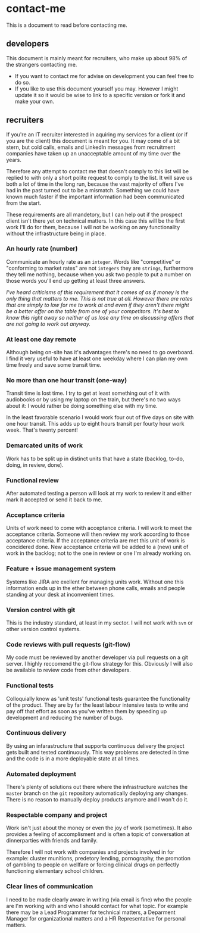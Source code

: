 # contact-me
This is a document to read before contacting me.

## developers
This document is mainly meant for recruiters, who make up about 98% of the strangers contacting me. 
* If you want to contact me for advise on development you can feel free to do so. 
* If you like to use this document yourself you may. However I might update it so it would be wise to link to a specific version or fork it and make your own.

## recruiters
If you're an IT recruiter interested in aquiring my services for a client (or if you are the client) this document is meant for you. It may come of a bit stern, but cold calls, emails and LinkedIn messages from recruitment companies have taken up an unacceptable amount of my time over the years. 

Therefore any attempt to contact me that doesn't comply to this list will be replied to with only a short polite request to comply to the list. It will save us both a lot of time in the long run, because the vast majority of offers I've had in the past turned out to be a mismatch. Something we could have known much faster if the important information had been communicated from the start.

These requirements are all mandetory, but I can help out if the prospect client isn't there yet on technical matters. In this case this will be the first work I'll do for them, because I will not be working on any functionality without the infrastructure being in place.

### An hourly rate (number)
Communicate an hourly rate as an `integer`. Words like "competitive" or "conforming to market rates" are not `integers` they are `strings`, furthermore they tell me nothing, because when you ask two people to put a number on those words you'll end up getting at least three answers.

*I've heard criticisms of this requirement that it comes of as if money is the only thing that matters to me. This is not true at all. However there are rates that are simply to low for me to work at and even if they aren't there might be a better offer on the table from one of your competitors. It's best to know this right away so neither of us lose any time on discussing offers that are not going to work out anyway.*

### At least one day remote
Although being on-site has it's advantages there's no need to go overboard. I find it very useful to have at least one weekday where I can plan my own time freely and save some transit time.

### No more than one hour transit (one-way)
Transit time is lost time. I try to get at least something out of it with audiobooks or by using my laptop on the train, but there's no two ways about it: I would rather be doing something else with my time. 

In the least favorable scenario I would work four out of five days on site with one hour transit. This adds up to eight hours transit per fourty hour work week. That's twenty percent! 

### Demarcated units of work
Work has to be split up in distinct units that have a state (backlog, to-do, doing, in review, done).

### Functional review
After automated testing a person will look at my work to review it and either mark it accepted or send it back to me.

### Acceptance criteria
Units of work need to come with acceptance criteria. I will work to meet the acceptance criteria. Someone will then review my work according to those acceptance criteria. If the acceptance criteria are met this unit of work is concidered done. New acceptance criteria will be added to a (new) unit of work in the backlog; not to the one in review or one I'm already working on.

### Feature + issue management system
Systems like JIRA are exellent for managing units work. Without one this information ends up in the ether between phone calls, emails and people standing at your desk at inconvenient times.

### Version control with git
This is the industry standard, at least in my sector. I will not work with `svn` or other version control systems.

### Code reviews with pull requests (git-flow)
My code must be reviewed by another developer via pull requests on a git server. I highly reccomend the git-flow strategy for this. Obviously I will also be available to review code from other developers.

### Functional tests
Colloquially know as 'unit tests' functional tests guarantee the functionality of the product. They are by far the least labour intensive tests to write and pay off that effort as soon as you've written them by speeding up development and reducing the number of bugs.

### Continuous delivery
By using an infarastructure that supports continuous delivery the project gets built and tested continuously. This way problems are detected in time and the code is in a more deployable state at all times.

### Automated deployment
There's plenty of solutions out there where the infrastructure watches the `master` branch on the `git` repository automatically deploying any changes. There is no reason to manually deploy products anymore and I won't do it.

### Respectable company and project
Work isn't just about the money or even the joy of work (sometimes). It also provides a feeling of accomplisment and is often a topic of conversation at dinnerparties with friends and family.

Therefore I will not work with companies and projects involved in for example: cluster munitions, predetory lending, pornography, the promotion of gambling to people on wellfare or forcing clinical drugs on perfectly functioning elementary school children.

### Clear lines of communication
I need to be made clearly aware in writing (via email is fine) who the people are I'm working with and who I should contact for what topic. For example there may be a Lead Programmer for technical matters, a Deparment Manager for organizational matters and a HR Representative for personal matters.
